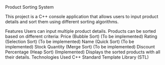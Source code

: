 Product Sorting System

This project is a C++ console application that allows users to input product details and sort them using different sorting algorithms.

Features
Users can input multiple product details.
Products can be sorted based on different criteria:
Price (Bubble Sort) (To be implemented)
Rating (Selection Sort) (To be implemented)
Name (Quick Sort) (To be implemented)
Stock Quantity (Merge Sort) (To be implemented)
Discount Percentage (Heap Sort) (Implemented)
Displays the sorted products with all their details.
Technologies Used
C++
Standard Template Library (STL)

